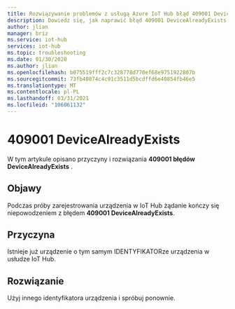 ```yaml
---
title: Rozwiązywanie problemów z usługą Azure IoT Hub błąd 409001 DeviceAlreadyExists
description: Dowiedz się, jak naprawić błąd 409001 DeviceAlreadyExists
author: jlian
manager: briz
ms.service: iot-hub
services: iot-hub
ms.topic: troubleshooting
ms.date: 01/30/2020
ms.author: jlian
ms.openlocfilehash: b075519fff2c7c328778d770ef68e9751922807b
ms.sourcegitcommit: 73fb48074c4c91c3511d5bcdffd6e40854fb46e5
ms.translationtype: MT
ms.contentlocale: pl-PL
ms.lasthandoff: 03/31/2021
ms.locfileid: "106061132"
---
```

# <a name="409001-devicealreadyexists"></a>409001 DeviceAlreadyExists

W tym artykule opisano przyczyny i rozwiązania **409001 błędów DeviceAlreadyExists** .

## <a name="symptoms"></a>Objawy

Podczas próby zarejestrowania urządzenia w IoT Hub żądanie kończy się niepowodzeniem z błędem **409001 DeviceAlreadyExists**.

## <a name="cause"></a>Przyczyna

Istnieje już urządzenie o tym samym IDENTYFIKATORze urządzenia w usłudze IoT Hub. 

## <a name="solution"></a>Rozwiązanie

Użyj innego identyfikatora urządzenia i spróbuj ponownie.
